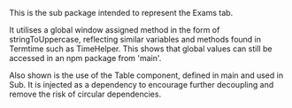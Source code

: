 This is the sub package intended to represent the Exams tab.

It utilises a global window assigned method in the form of stringToUppercase, reflecting similar variables and methods found in Termtime such as TimeHelper.
This shows that global values can still be accessed in an npm package from 'main'.

Also shown is the use of the Table component, defined in main and used in Sub.  It is injected as a dependency to encourage further decoupling and remove the risk of circular dependencies.
